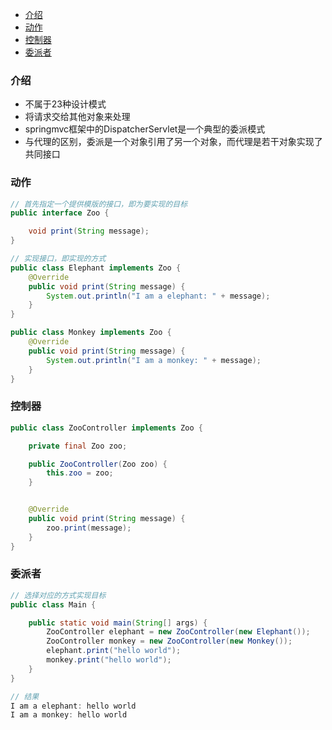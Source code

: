 - [介绍](#%E4%BB%8B%E7%BB%8D)
- [动作](#%E5%8A%A8%E4%BD%9C)
- [控制器](#%E6%8E%A7%E5%88%B6%E5%99%A8)
- [委派者](#%E5%A7%94%E6%B4%BE%E8%80%85)
### 介绍
- 不属于23种设计模式
- 将请求交给其他对象来处理
- springmvc框架中的DispatcherServlet是一个典型的委派模式
-  与代理的区别，委派是一个对象引用了另一个对象，而代理是若干对象实现了共同接口

### 动作
```java
// 首先指定一个提供模版的接口，即为要实现的目标
public interface Zoo {

    void print(String message);
}
```

```java
// 实现接口，即实现的方式
public class Elephant implements Zoo {
    @Override
    public void print(String message) {
        System.out.println("I am a elephant: " + message);
    }
}
```

```java
public class Monkey implements Zoo {
    @Override
    public void print(String message) {
        System.out.println("I am a monkey: " + message);
    }
}
```

### 控制器
```java
public class ZooController implements Zoo {

    private final Zoo zoo;

    public ZooController(Zoo zoo) {
        this.zoo = zoo;
    }


    @Override
    public void print(String message) {
        zoo.print(message);
    }
}
```

### 委派者
```java
// 选择对应的方式实现目标
public class Main {

    public static void main(String[] args) {
        ZooController elephant = new ZooController(new Elephant());
        ZooController monkey = new ZooController(new Monkey());
        elephant.print("hello world");
        monkey.print("hello world");
    }
}
```

```java
// 结果
I am a elephant: hello world
I am a monkey: hello world
```